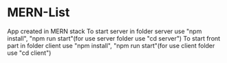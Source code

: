 # MERN-List
App created in MERN stack
To start server in folder server use "npm install", "npm run start"(for use server folder use "cd server")
To start front part in folder client use "npm install", "npm run start"(for use client folder use "cd client")
